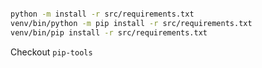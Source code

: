 ```bash

python -m install -r src/requirements.txt
venv/bin/python -m pip install -r src/requirements.txt
venv/bin/pip install -r src/requirements.txt

```


Checkout `pip-tools`